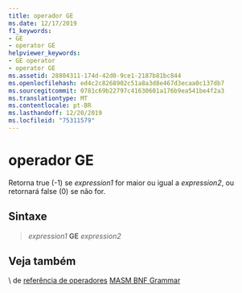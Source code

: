 ```yaml
---
title: operador GE
ms.date: 12/17/2019
f1_keywords:
- GE
- operator GE
helpviewer_keywords:
- GE operator
- operator GE
ms.assetid: 28804311-174d-42d0-9ce1-2187b81bc844
ms.openlocfilehash: ed4c2c8268902c51a8a3d8e467d3ecaa0c137db7
ms.sourcegitcommit: 0781c69b22797c41630601a176b9ea541be4f2a3
ms.translationtype: MT
ms.contentlocale: pt-BR
ms.lasthandoff: 12/20/2019
ms.locfileid: "75311579"
---
```

# <a name="operator-ge"></a>operador GE

Retorna true (-1) se *expression1* for maior ou igual a *expression2*, ou retornará false (0) se não for.

## <a name="syntax"></a>Sintaxe

> *expression1* **GE** *expression2*

## <a name="see-also"></a>Veja também

\ de [referência de operadores](operators-reference.md)
[MASM BNF Grammar](masm-bnf-grammar.md)
